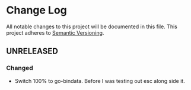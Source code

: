 # Change Log

All notable changes to this project will be documented in this file.
This project adheres to [Semantic Versioning](http://semver.org/).

## UNRELEASED
### Changed
- Switch 100% to go-bindata. Before I was testing out esc along side it.
